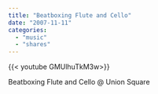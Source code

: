 ```yaml
---
title: "Beatboxing Flute and Cello"
date: "2007-11-11"
categories:
  - "music"
  - "shares"
---
```


<div style="width: 70vw;">{{< youtube GMUlhuTkM3w>}}</div>

Beatboxing Flute and Cello @ Union Square
